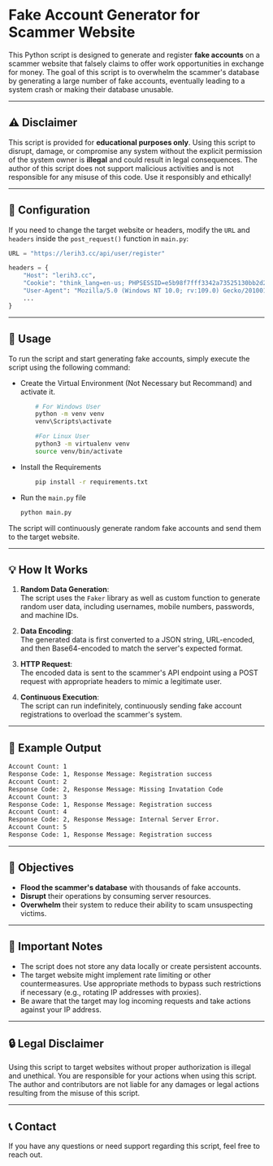 # Fake Account Generator for Scammer Website  

This Python script is designed to generate and register **fake accounts** on a scammer website that falsely claims to offer work opportunities in exchange for money. The goal of this script is to overwhelm the scammer's database by generating a large number of fake accounts, eventually leading to a system crash or making their database unusable.

---

## ⚠️ Disclaimer  

This script is provided for **educational purposes only**. Using this script to disrupt, damage, or compromise any system without the explicit permission of the system owner is **illegal** and could result in legal consequences. The author of this script does not support malicious activities and is not responsible for any misuse of this code. Use it responsibly and ethically!

---

## 🔧 Configuration  

If you need to change the target website or headers, modify the `URL` and `headers` inside the `post_request()` function in `main.py`:

```python
URL = "https://lerih3.cc/api/user/register"

headers = {
    "Host": "lerih3.cc",
    "Cookie": "think_lang=en-us; PHPSESSID=e5b98f7fff3342a73525130bb2d2b10d",
    "User-Agent": "Mozilla/5.0 (Windows NT 10.0; rv:109.0) Gecko/20100101 Firefox/115.0",
    ...
}
```

---

## 🚀 Usage  

To run the script and start generating fake accounts, simply execute the script using the following command:
- Create the Virtual Environment (Not Necessary but Recommand) and activate it.
    ```bash
        # For Windows User
        python -m venv venv
        venv\Scripts\activate

        #For Linux User
        python3 -m virtualenv venv
        source venv/bin/activate

    ```
- Install the Requirements
    ```bash
        pip install -r requirements.txt
    ```
- Run the `main.py` file

    ```bash
    python main.py
    ```

The script will continuously generate random fake accounts and send them to the target website.

---

## 💡 How It Works  

1. **Random Data Generation**:  
   The script uses the `Faker` library as well as custom function to generate random user data, including usernames, mobile numbers, passwords, and machine IDs.

2. **Data Encoding**:  
   The generated data is first converted to a JSON string, URL-encoded, and then Base64-encoded to match the server's expected format.

3. **HTTP Request**:  
   The encoded data is sent to the scammer's API endpoint using a POST request with appropriate headers to mimic a legitimate user.

4. **Continuous Execution**:  
   The script can run indefinitely, continuously sending fake account registrations to overload the scammer's system.

---

## 🧩 Example Output  

```bash
Account Count: 1
Response Code: 1, Response Message: Registration success
Account Count: 2
Response Code: 2, Response Message: Missing Invatation Code
Account Count: 3
Response Code: 1, Response Message: Registration success
Account Count: 4
Response Code: 2, Response Message: Internal Server Error.
Account Count: 5
Response Code: 1, Response Message: Registration success
```

---

## 🎯 Objectives  

- **Flood the scammer's database** with thousands of fake accounts.
- **Disrupt** their operations by consuming server resources.
- **Overwhelm** their system to reduce their ability to scam unsuspecting victims.

---

## 📌 Important Notes  

- The script does not store any data locally or create persistent accounts.  
- The target website might implement rate limiting or other countermeasures. Use appropriate methods to bypass such restrictions if necessary (e.g., rotating IP addresses with proxies).  
- Be aware that the target may log incoming requests and take actions against your IP address.

---

## 🔒 Legal Disclaimer  

Using this script to target websites without proper authorization is illegal and unethical. You are responsible for your actions when using this script. The author and contributors are not liable for any damages or legal actions resulting from the misuse of this script.

---

## 📞 Contact  

If you have any questions or need support regarding this script, feel free to reach out.